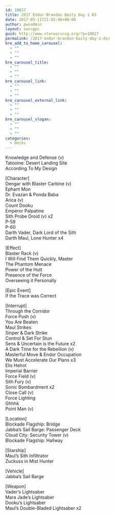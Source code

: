 ```yaml
---
id: 10827
title: 2017 Endor Brandon Baity Day 1 DS
date: 2017-05-11T21:02:46+00:00
author: pwsadmin
layout: swccgpc
guid: http://www.starwarsccg.org/?p=10827
permalink: /2017-endor-brandon-baity-day-1-ds/
bre_add_to_home_carousel:
  - ""
  - ""
  - ""
bre_carousel_title:
  - ""
  - ""
  - ""
bre_carousel_link:
  - ""
  - ""
  - ""
bre_carousel_external_link:
  - ""
  - ""
  - ""
bre_carousel_slogan:
  - ""
  - ""
  - ""
categories:
  - Decks
---
```

Knowledge and Defense (v)  
Tatooine: Desert Landing Site  
According To My Design

[Character]  
Dengar with Blaster Carbine (v)  
Ephant Mon  
Dr. Evazan & Ponda Baba  
Arica (v)  
Count Dooku  
Emperor Palpatine  
Sith Probe Droid (v) x2  
P-59  
P-60  
Darth Vader, Dark Lord of the Sith  
Darth Maul, Lone Hunter x4

[Effect]  
Blaster Rack (v)  
I Will Find Them Quickly, Master  
The Phantom Menace  
Power of the Hutt  
Presence of the Force  
Overseeing it Personally

[Epic Event]  
If the Trace was Correct

[Interrupt]  
Through the Corridor  
Force Push (v)  
You Are Beaten  
Maul Strikes  
Sinper & Dark Strike  
Control & Set For Stun  
Sens & Uncertain is the Future x2  
A Dark Time for the Rebellion (v)  
Masterful Move & Endor Occupation  
We Must Accelerate Our Plans x3  
Elis Helrot  
Imperial Barrier  
Force Field (v)  
Sith Fury (v)  
Sonic Bombardment x2  
Close Call (v)  
Force Lighting  
Ghhhk  
Point Man (v)

[Location]  
Blockade Flagship: Bridge  
Jabba’s Sail Barge: Passenger Deck  
Cloud City: Security Tower (v)  
Blockade Flagship: Hallway

[Starship]  
Maul’s Sith Infiltrator  
Zuckuss in Mist Hunter

[Vehicle]  
Jabba’s Sail Barge

[Weapon]  
Vader’s Lightsaber  
Mara Jade’s Lightsaber  
Dooku’s Lightsaber  
Maul’s Double-Bladed Lightsaber x2